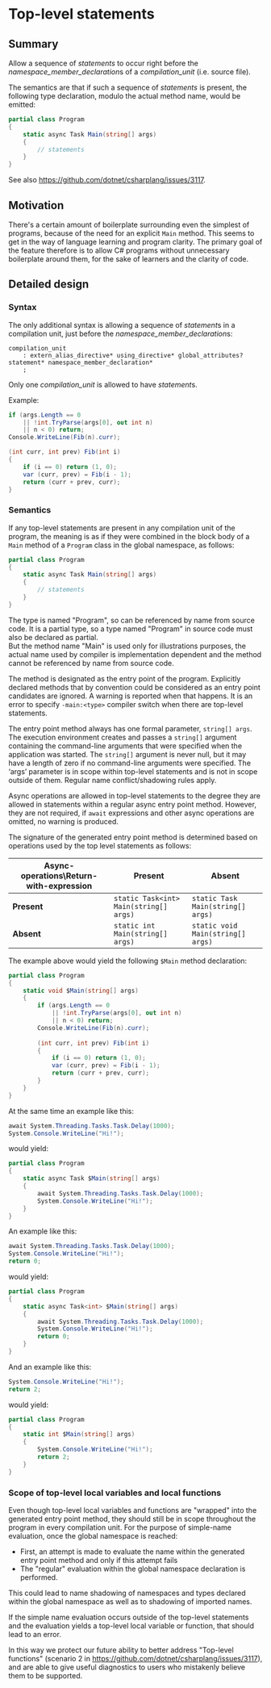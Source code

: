 # Top-level statements

## Summary
[summary]: #summary

Allow a sequence of *statements* to occur right before the *namespace_member_declaration*s of a *compilation_unit* (i.e. source file).

The semantics are that if such a sequence of *statements* is present, the following type declaration, modulo the actual method name, would be emitted:

``` c#
partial class Program
{
    static async Task Main(string[] args)
    {
        // statements
    }
}
```

See also https://github.com/dotnet/csharplang/issues/3117.

## Motivation
[motivation]: #motivation

There's a certain amount of boilerplate surrounding even the simplest of programs,
because of the need for an explicit `Main` method. This seems to get in the way of
language learning and program clarity. The primary goal of the feature therefore is
to allow C# programs without unnecessary boilerplate around them, for the sake of
learners and the clarity of code.

## Detailed design
[design]: #detailed-design

### Syntax

The only additional syntax is allowing a sequence of *statement*s in a compilation unit,
just before the *namespace_member_declaration*s:

``` antlr
compilation_unit
    : extern_alias_directive* using_directive* global_attributes? statement* namespace_member_declaration*
    ;
```

Only one *compilation_unit* is allowed to have *statement*s. 

Example:

``` c#
if (args.Length == 0
    || !int.TryParse(args[0], out int n)
    || n < 0) return;
Console.WriteLine(Fib(n).curr);

(int curr, int prev) Fib(int i)
{
    if (i == 0) return (1, 0);
    var (curr, prev) = Fib(i - 1);
    return (curr + prev, curr);
}
```

### Semantics

If any top-level statements are present in any compilation unit of the program, the meaning is as if
they were combined in the block body of a `Main` method of a `Program` class in the global namespace,
as follows:

``` c#
partial class Program
{
    static async Task Main(string[] args)
    {
        // statements
    }
}
```

The type is named "Program", so can be referenced by name from source code. It is 
a partial type, so a type named "Program" in source code must also be declared as partial.  
But the method name "Main" is used only for illustrations purposes, the actual name used by
compiler is implementation dependent and the method cannot be referenced by name from
source code.

The method is designated as the entry point of the program. Explicitly declared methods that by convention 
could be considered as an entry point candidates are ignored. A warning is reported when that happens. It is
an error to specify `-main:<type>` compiler switch when there are top-level statements.

The entry point method always has one formal parameter, ```string[] args```. The execution environment creates and passes a ```string[]``` argument containing the command-line arguments that were specified when the application was started. The ```string[]``` argument is never null, but it may have a length of zero if no command-line arguments were specified. The ‘args’ parameter is in scope  within top-level statements and is not in scope outside of them. Regular name conflict/shadowing rules apply.

Async operations are allowed in top-level statements to the degree they are allowed in statements within
a regular async entry point method. However, they are not required, if `await` expressions and other async
operations are omitted, no warning is produced.

The signature of the generated entry point method is determined based on operations used by the top level
statements as follows:

| **Async-operations\Return-with-expression** | **Present** | **Absent** |
|----------------------------------------|-------------|-------------|
| **Present** | ```static Task<int> Main(string[] args)```| ```static Task Main(string[] args)``` |
| **Absent**  | ```static int Main(string[] args)``` | ```static void Main(string[] args)``` |

The example above would yield the following `$Main` method declaration:

``` c#
partial class Program
{
    static void $Main(string[] args)
    {
        if (args.Length == 0
            || !int.TryParse(args[0], out int n)
            || n < 0) return;
        Console.WriteLine(Fib(n).curr);
        
        (int curr, int prev) Fib(int i)
        {
            if (i == 0) return (1, 0);
            var (curr, prev) = Fib(i - 1);
            return (curr + prev, curr);
        }
    }
}
```

At the same time an example like this:
``` c#
await System.Threading.Tasks.Task.Delay(1000);
System.Console.WriteLine("Hi!");
```

would  yield:
``` c#
partial class Program
{
    static async Task $Main(string[] args)
    {
        await System.Threading.Tasks.Task.Delay(1000);
        System.Console.WriteLine("Hi!");
    }
}
```

An example like this:
``` c#
await System.Threading.Tasks.Task.Delay(1000);
System.Console.WriteLine("Hi!");
return 0;
```

would  yield:
``` c#
partial class Program
{
    static async Task<int> $Main(string[] args)
    {
        await System.Threading.Tasks.Task.Delay(1000);
        System.Console.WriteLine("Hi!");
        return 0;
    }
}
```

And an example like this:
``` c#
System.Console.WriteLine("Hi!");
return 2;
```

would  yield:
``` c#
partial class Program
{
    static int $Main(string[] args)
    {
        System.Console.WriteLine("Hi!");
        return 2;
    }
}
```

### Scope of top-level local variables and local functions

Even though top-level local variables and functions are "wrapped" 
into the generated entry point method, they should still be in scope throughout the program in
every compilation unit.
For the purpose of simple-name evaluation, once the global namespace is reached:
- First, an attempt is made to evaluate the name within the generated entry point method and 
  only if this attempt fails 
- The "regular" evaluation within the global namespace declaration is performed. 

This could lead to name shadowing of namespaces and types declared within the global namespace
as well as to shadowing of imported names.

If the simple name evaluation occurs outside of the top-level statements and the evaluation
yields a top-level local variable or function, that should lead to an error.

In this way we protect our future ability to better address "Top-level functions" (scenario 2 
in https://github.com/dotnet/csharplang/issues/3117), and are able to give useful diagnostics 
to users who mistakenly believe them to be supported.

